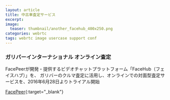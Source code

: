 ```yaml
---
layout: article
title: 中古車査定サービス
excerpt: 
image:
  teaser: thumbnail/another_facehub_400x250.png
categories: webrtc
tags: webrtc image usercase support conf
---
```


### ガリバーインターナショナル オンライン査定

FacePeerが開発・提供するビデオチャットプラットフォーム「FaceHub（フェイスハブ）」を、
ガリバーのクルマ査定に活用し、オンラインでの対面型査定サービスを、2016年6月28日よりトライアル開始


[FacePeer](https://www.face-peer.com/index){:target="_blank"}

